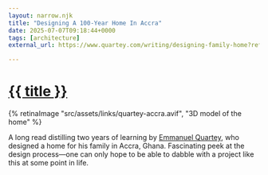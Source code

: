 ```yaml
---
layout: narrow.njk
title: "Designing A 100-Year Home In Accra"
date: 2025-07-07T09:18:44+0000
tags: [architecture]
external_url: https://www.quartey.com/writing/designing-family-home?ref=daniel.pizza

---
```


<h1><a href="{{ external_url }}">{{ title }}</a></h1>

{% retinaImage "src/assets/links/quartey-accra.avif", "3D model of the home" %}

A long read distilling two years of learning by [Emmanuel Quartey](https://twitter.com/equartey?ref=daniel.pizza "Emmanuel Quartey on Twitter"), who designed a home for his family in Accra, Ghana. Fascinating peek at the design process—one can only hope to be able to dabble with a project like this at some point in life.
